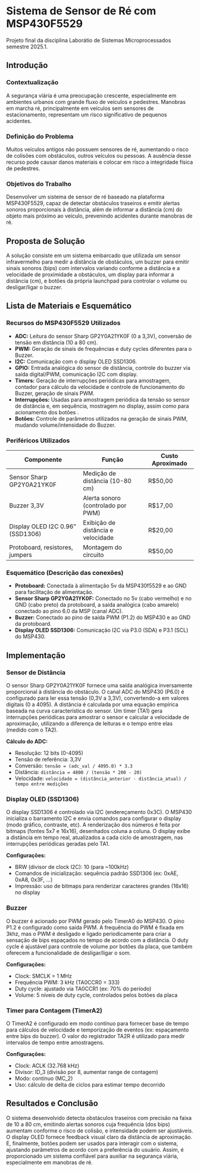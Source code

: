 # Sistema de Sensor de Ré com MSP430F5529

Projeto final da disciplina Laborátio de Sistemas Microprocessados semestre 2025.1.

## Introdução

### Contextualização

A segurança viária é uma preocupação crescente, especialmente em ambientes urbanos com grande fluxo de veículos e pedestres. Manobras em marcha ré, principalmente em veículos sem sensores de estacionamento, representam um risco significativo de pequenos acidentes.

### Definição do Problema

Muitos veículos antigos não possuem sensores de ré, aumentando o risco de colisões com obstáculos, outros veículos ou pessoas. A ausência desse recurso pode causar danos materiais e colocar em risco a integridade física de pedestres.

### Objetivos do Trabalho

Desenvolver um sistema de sensor de ré baseado na plataforma MSP430F5529, capaz de detectar obstáculos traseiros e emitir alertas sonoros proporcionais à distância, além de informar a distância (cm) do objeto mais próximo ao veículo, prevenindo acidentes durante manobras de ré.

## Proposta de Solução

A solução consiste em um sistema embarcado que utilizada um sensor infravermelho para medir a distância de obstáculos, um buzzer para emitir sinais sonoros (bips) com intervalos variando conforme a distância e a velocidade de proximidade a obstáculos, um display para informar a distância (cm), e botões da própria launchpad para controlar o volume ou desligar/ligar o buzzer.

## Lista de Materiais e Esquemático

### Recursos do MSP430F5529 Utilizados

- **ADC:** Leitura do sensor Sharp GP2Y0A21YK0F (0 a 3,3V), conversão de tensão em distância (10 a 80 cm).
- **PWM:** Geração de sinais de frequências e duty cycles diferentes para o Buzzer.
- **I2C:** Comunicação com o display OLED SSD1306.
- **GPIO:** Entrada analógica do sensor de distância, controle do buzzer via saída digital/PWM, comunicação I2C com display.
- **Timers:** Geração de interrupções periódicas para amostragem, contador para cálculo da velocidade e controle de funcionamento do Buzzer, geração de sinais PWM.
- **Interrupções:** Usadas para amostragem periódica da tensão so sensor de distância e, em sequência, mostragem no display, assim como para acionamento dos botões .
- **Botões:** Controle de parâmetros utilizados na geração de sinais PWM, mudando volume/intensidade do Buzzer.

### Periféricos Utilizados

| Componente                       | Função                             | Custo Aproximado |
| -------------------------------- | ---------------------------------- | ---------------- |
| Sensor Sharp GP2Y0A21YK0F        | Medição de distância (10-80 cm)    | R$50,00          |
| Buzzer 3,3V                      | Alerta sonoro (controlado por PWM) | R$17,00          |
| Display OLED I2C 0.96” (SSD1306) | Exibição de distância e velocidade | R$20,00          |
| Protoboard, resistores, jumpers  | Montagem do circuito               | R$50,00          |

### Esquemático (Descrição das conexões)

- **Protoboard:** Conectada à alimentação 5v da MSP430f5529 e ao GND para facilitação de alimentação.
- **Sensor Sharp GP2Y0A21YK0F:** Conectado no 5v (cabo vermelho) e no GND (cabo preto) da protoboard, a saída analógica (cabo amarelo) conectado ao pino 6.0 da MSP (canal ADC).
- **Buzzer:** Conectado ao pino de saída PWM (P1.2) do MSP430 e ao GND da protoboard.
- **Display OLED SSD1306:** Comunicação I2C via P3.0 (SDA) e P3.1 (SCL) do MSP430.

## Implementação

### Sensor de Distância

O sensor Sharp GP2Y0A21YK0F fornece uma saída analógica inversamente proporcional à distância do obstáculo. O canal ADC do MSP430 (P6.0) é configurado para ler essa tensão (0,3V a 3,3V), convertendo-a em valores digitais (0 a 4095). A distância é calculada por uma equação empírica baseada na curva característica do sensor. Um timer (TA1) gera interrupções periódicas para amostrar o sensor e calcular a velocidade de aproximação, utilizando a diferença de leituras e o tempo entre elas (medido com o TA2).

**Cálculo do ADC:**

- Resolução: 12 bits (0-4095)
- Tensão de referência: 3,3V
- Conversão: `tensão = (adc_val / 4095.0) * 3.3`
- Distância: `distância = 4800 / (tensão * 200 - 20)`
- Velocidade: `velocidade = (distância_anterior - distância_atual) / tempo entre medições`

### Display OLED (SSD1306)

O display SSD1306 é controlado via I2C (endereçamento 0x3C). O MSP430 inicializa o barramento I2C e envia comandos para configurar o display (modo gráfico, contraste, etc). A renderização dos números é feita por bitmaps (fontes 5x7 e 16x16), desenhados coluna a coluna. O display exibe a distância em tempo real, atualizados a cada ciclo de amostragem, nas interrupções periódicas geradas pelo TA1.

**Configurações:**

- BRW (divisor de clock I2C): 10 (para ~100kHz)
- Comandos de inicialização: sequência padrão SSD1306 (ex: 0xAE, 0xA8, 0x3F, ...)
- Impressão: uso de bitmaps para renderizar caracteres grandes (16x16) no display

### Buzzer

O buzzer é acionado por PWM gerado pelo TimerA0 do MSP430. O pino P1.2 é configurado como saída PWM. A frequência do PWM é fixada em 3khz, mas o PWM é desligado e ligado periodicamente para criar a sensação de bips espaçados no tempo de acordo com a distância. O duty cycle é ajustável para controle de volume por botões da placa, que também oferecem a funcionalidade de desligar/ligar o som.

**Configurações:**

- Clock: SMCLK = 1 MHz
- Frequência PWM: 3 kHz (TA0CCR0 = 333)
- Duty cycle: ajustado via TA0CCR1 (ex: 70% do período)
- Volume: 5 níveis de duty cycle, controlados pelos botões da placa

### Timer para Contagem (TimerA2)

O TimerA2 é configurado em modo contínuo para fornecer base de tempo para cálculos de velocidade e temporização de eventos (ex: espaçamento entre bips do buzzer). O valor do registrador TA2R é utilizado para medir intervalos de tempo entre amostragens.

**Configurações:**

- Clock: ACLK (32.768 kHz)
- Divisor: ID_3 (divisão por 8, aumentar range de contagem)
- Modo: contínuo (MC_2)
- Uso: cálculo de delta de ciclos para estimar tempo decorrido

## Resultados e Conclusão

O sistema desenvolvido detecta obstáculos traseiros com precisão na faixa de 10 a 80 cm, emitindo alertas sonoros cuja frequência (dos bips) aumentam conforme o risco de colisão, e intensidade podem ser ajustáveis. O display OLED fornece feedback visual claro da distância de aproximação. E, finalmente, botões podem ser usados para interagir com o sistema, ajustando parâmetros de acordo com a preferência do usuário. Assim, é proporcionado um sistema confiável para auxiliar na segurança viária, especialmente em manobras de ré.
